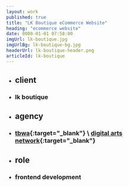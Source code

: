 ```yaml
---
layout: work
published: true
title: "LK Boutique eCommerce Website"
heading: "ecommerce website"
date: 0000-01-01 07:58:00
imgUrl: lk-boutique.jpg
imgUrlBg: lk-boutique-bg.jpg
headerUrl: lk-boutique-header.png
articleId: lk-boutique
---
```


* ## client
* ### lk boutique
* ## agency
* ### [tbwa](http://www.whybintbwagroup.com.au){:target="_blank"} \ [digital arts network](http://www.digitalartsnetwork.com.au){:target="_blank"}
* ## role
* ### frontend development